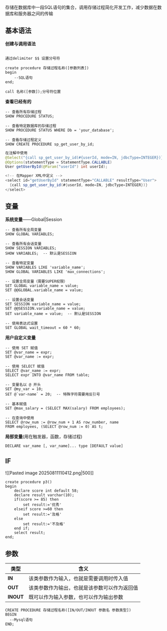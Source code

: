 存储在数据库中一段SQL语句的集合，调用存储过程简化开发工作，减少数据在数据库和服务器之间的传输

## 基本语法

**创建与调用语法**
```mysql

通过delimiter $$ 设置分号符

create procedure 存储过程名称([参数列表])
begin
    --SQL语句
end;

call 名称([参数]);分号符位置
```

**查看已经有的**
```mysql
-- 查看所有存储过程
SHOW PROCEDURE STATUS;

-- 查看特定数据库的存储过程
SHOW PROCEDURE STATUS WHERE Db = 'your_database';

-- 查看存储过程定义
SHOW CREATE PROCEDURE sp_get_user_by_id;
```

```java
在注解中使用
@Select("{call sp_get_user_by_id(#{userId, mode=IN, jdbcType=INTEGER})}")
@Options(statementType = StatementType.CALLABLE)
User getUserById(@Param("userId") int userId);

<!-- 在Mapper XML中定义 -->
<select id="getUserById" statementType="CALLABLE" resultType="User">
  {call sp_get_user_by_id(#{userId, mode=IN, jdbcType=INTEGER})}
</select>
```

## 变量
**系统变量**——Global|Session
```mysql
-- 查看所有全局变量
SHOW GLOBAL VARIABLES;

-- 查看所有会话变量
SHOW SESSION VARIABLES;
SHOW VARIABLES;  -- 默认是SESSION

-- 查看特定变量
SHOW VARIABLES LIKE 'variable_name';
SHOW GLOBAL VARIABLES LIKE 'max_connections';

-- 设置全局变量（需要SUPER权限）
SET GLOBAL variable_name = value;
SET @@GLOBAL.variable_name = value;

-- 设置会话变量
SET SESSION variable_name = value;
SET @@SESSION.variable_name = value;
SET variable_name = value;  -- 默认是SESSION

-- 使用表达式设置
SET GLOBAL wait_timeout = 60 * 60;
```

**用户自定义变量**
```mysql
-- 使用 SET 赋值
SET @var_name = expr;
SET @var_name := expr;

-- 使用 SELECT 赋值
SELECT @var_name := expr;
SELECT expr INTO @var_name FROM table;

-- 变量名以 @ 开头
SET @my_var = 10;
SET @`var-name` = 20;  -- 特殊字符需要用反引号

-- 基本赋值
SET @max_salary = (SELECT MAX(salary) FROM employees);

-- 在查询中使用
SELECT @row_num := @row_num + 1 AS row_number, name 
FROM employees, (SELECT @row_num := 0) AS t;
```

**局部变量**(用在触发器，函数，存储过程)
```mysql
DECLARE var_name [, var_name]... type [DEFAULT value]
```


## IF
![[Pasted image 20250811110412.png|500]]
```
create procedure p3()
begin
    declare score int default 58;
    declare result varchar(10);
    if(score >= 85) then
        set result:='优秀'
    elseif score >=60 then
        set result:='及格'
    else 
        set result:='不及格'
    end if;
    select result;
end;
```


## 参数
|类型|含义|
|---|---|
|​**​IN​**​|该类参数作为输入，也就是需要调用时传入值|
|​**​OUT​**​|该类参数作为输出，也就是该参数可以作为返回值|
|​**​INOUT​**​|既可以作为输入参数，也可以作为输出参数|`
```mysql
CREATE PROCEDURE 存储过程名称([IN/OUT/INOUT 参数名 参数类型])
BEGIN
  --Mysql语句
END;
```
